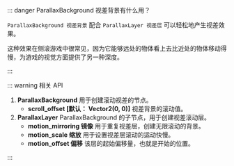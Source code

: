 <PageHeader content="ParallaxBackground 视差背景：" />

::: danger ParallaxBackground 视差背景有什么用？

`ParallaxBackground 视差背景` 配合 `ParallaxLayer 视差层` 可以轻松地产生视差效果。

这种效果在侧滚游戏中很常见，因为它能够远处的物体看上去比近处的物体移动得慢，为游戏的视觉方面提供了另一种深度。

:::

::: warning 相关 API

1. **ParallaxBackground** 用于创建滚动视差的节点。
   - **scroll_offset [默认： Vector2(0, 0)]** 视差背景的滚动值。
2. **ParallaxLayer** ParallaxBackground 的子节点，用于创建视差滚动层。
   - **motion_mirroring 镜像** 用于重复视差层，创建无限滚动的背景。
   - **motion_scale 缩放** 用于设置视差层滚动的运动快慢。
   - **motion_offset 偏移** 该层的起始偏移量，也就是开始的位置。

:::
